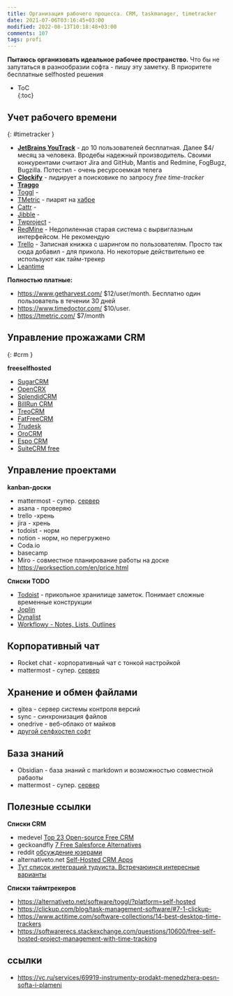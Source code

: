 ```yaml
---
title: Организация рабочего процесса. CRM, taskmanager, timetracker
date: 2021-07-06T03:16:45+03:00
modified: 2022-08-13T10:18:48+03:00
comments: 107
tags: profi
---
```


**Пытаюсь организовать идеальное рабочее пространство.** 
Что бы не запутаться в разнообразии софта - пишу эту заметку. В приоритете бесплатные selfhosted решения

- ToC  
{:toc}

## Учет рабочего времени  
{: #timetracker }
- [**JetBrains YouTrack**](https://www.jetbrains.com/youtrack/download/download-thanks.html?platform=zip) - до 10 пользователей бесплатная. Далее $4/месяц за человека. Вродебы надежный производитель. Своими конкурентами считают Jira and GitHub, Mantis and Redmine, FogBugz, Bugzilla. Потестил - очень ресурсоемкая телега
- [**Clockify**](https://clockify.me) - лидирует а поисковике по запросу _free time-tracker_
- [**Traggo**](https://traggo.net/install/)
- [Toggl](https://toggl.com/) - 
- [TMetric](https://tmetric.com/) - пиарят на [хабре](https://habr.com/ru/post/297934/)
- [Cattr](https://cattr.app/) - 
- [Jibble](https://www.jibble.io/pricing) - 
- [Twproject](https://twproject.com/) - 
- [RedMine](#) - Недопиленная старая система с вырвиглазным интерфейсом. Не рекомендую
- [Trello](#) - Записная книжка с шарингом по пользователям. Просто так сюда добавил - для прикола. Но некоторые действительно ее используют как тайм-трекер
- [Leantime](https://leantime.io/)


**Полностью платные:**
- <https://www.getharvest.com/> $12/user/month. Бесплатно один пользователь в течении 30 дней 
- <https://www.timedoctor.com/> $10/user. 
- <https://tmetric.com/> $7/month


## Управление прожажами CRM  
{: #crm }

**freeselfhosted**
- [SugarCRM](https://github.com/salesagility/SuiteCRM)
- [OpenCRX](https://github.com/opencrx)
- [SplendidCRM](https://sourceforge.net/projects/splendidcrm/)
- [BillRun CRM](https://git.bill.run/sdoc/billrun)
- [TreoCRM](https://github.com/treolabs/treocrm)
- [FatFreeCRM](https://github.com/fatfreecrm/fat_free_crm#)
- [Trudesk](https://github.com/polonel/trudesk)
- [OroCRM](#)
- [Espo CRM](https://www.espocrm.com/ru/)
- [SuiteCRM free](#)



## Управление проектами
**kanban-доски**
- mattermost - супер. [сервер](https://github.com/mattermost/mattermost-server)
- asana - проверяю
- trello -хрень
- jira - хрень
- todoist - норм
- notion - норм, но перегружено
- Coda.io
- basecamp
- Miro - совместное планирование работы на доске
- <https://worksection.com/en/price.html>

**Списки TODO**
- [Todoist](https://todoist.com/) - прикольное хранилище заметок. Понимает сложные временные конструкции
- [Joplin](https://play.google.com/store/apps/details?id=net.cozic.joplin)
- [Dynalist](https://play.google.com/store/apps/details?id=io.dynalist)
- [Workflowy - Notes, Lists, Outlines](https://play.google.com/store/apps/details?id=com.workflowy.android)


## Корпоративный чат
- Rocket chat - корпоративный чат с тонкой настройкой
- mattermost - супер. [сервер](https://github.com/mattermost/mattermost-server)


## Хранение и обмен файлами
- gitea - сервер системы контроля версий
- sync - синхронизация файлов
- onedrive - веб-облако от майков
- [другой селфхостел софт](../coding/hosting.md#server-soft)

## База знаний
- Obsidian - база знаний с markdown и возможностью совместной рабаоты
- mattermost - супер. [сервер](https://github.com/mattermost/mattermost-server)


## Полезные ссылки
**Списки CRM**
- medevel [Top 23 Open-source Free CRM](https://medevel.com/23-os-crm/)
- geckoandfly [7 Free Salesforce Alternatives](https://www.geckoandfly.com/27428/salesforce-alternatives/)
- reddit [обсуждение юзерами](https://www.reddit.com/r/selfhosted/comments/9kpeic/crm_self_hosted_open_source/)
- alternativeto.net [Self-Hosted CRM Apps ](https://alternativeto.net/category/business-and-commerce/customer-relationship-manager/?platform=self-hosted)
- [Тут список интеграций тудуиста. Встречаюинся интересные варианты](https://todoist.com/ru/help/categories/integrations/all-integrations)

**Списки таймтрекеров**
- <https://alternativeto.net/software/toggl/?platform=self-hosted>
- <https://clickup.com/blog/task-management-software/#7-1-clickup->
- <https://www.actitime.com/software-collections/14-best-desktop-time-trackers>
- <https://softwarerecs.stackexchange.com/questions/10600/free-self-hosted-project-management-with-time-tracking>

## ссылки
- <https://vc.ru/services/69919-instrumenty-prodakt-menedzhera-pesn-softa-i-plameni>




